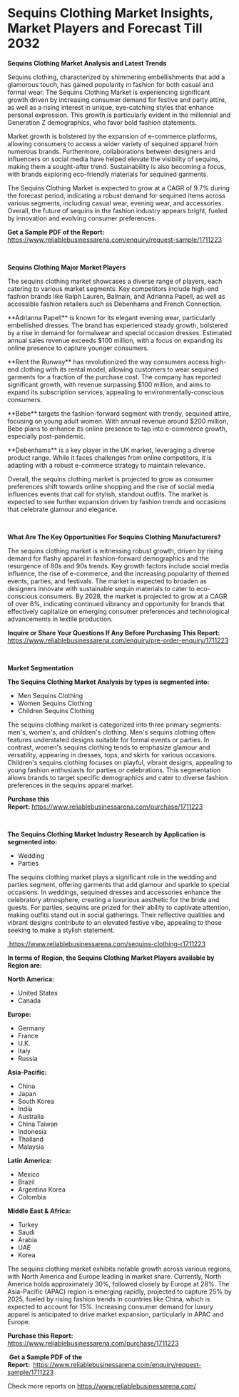 <p><h1>Sequins Clothing Market Insights, Market Players and Forecast Till 2032</h1></p><p><strong>Sequins Clothing Market Analysis and Latest Trends</strong></p>
<p><p>Sequins clothing, characterized by shimmering embellishments that add a glamorous touch, has gained popularity in fashion for both casual and formal wear. The Sequins Clothing Market is experiencing significant growth driven by increasing consumer demand for festive and party attire, as well as a rising interest in unique, eye-catching styles that enhance personal expression. This growth is particularly evident in the millennial and Generation Z demographics, who favor bold fashion statements.</p><p>Market growth is bolstered by the expansion of e-commerce platforms, allowing consumers to access a wider variety of sequined apparel from numerous brands. Furthermore, collaborations between designers and influencers on social media have helped elevate the visibility of sequins, making them a sought-after trend. Sustainability is also becoming a focus, with brands exploring eco-friendly materials for sequined garments.</p><p>The Sequins Clothing Market is expected to grow at a CAGR of 9.7% during the forecast period, indicating a robust demand for sequined items across various segments, including casual wear, evening wear, and accessories. Overall, the future of sequins in the fashion industry appears bright, fueled by innovation and evolving consumer preferences.</p></p>
<p><strong>Get a Sample PDF of the Report:&nbsp;</strong> <a href="https://www.reliablebusinessarena.com/enquiry/request-sample/1711223?utm_campaign=2527&utm_medium=2&utm_source=Github&utm_content=ia&utm_term=27032025&utm_id=sequins-clothing">https://www.reliablebusinessarena.com/enquiry/request-sample/1711223</a></p>
<p>&nbsp;</p>
<p><strong>Sequins Clothing Major Market Players</strong></p>
<p><p>The sequins clothing market showcases a diverse range of players, each catering to various market segments. Key competitors include high-end fashion brands like Ralph Lauren, Balmain, and Adrianna Papell, as well as accessible fashion retailers such as Debenhams and French Connection.</p><p>**Adrianna Papell** is known for its elegant evening wear, particularly embellished dresses. The brand has experienced steady growth, bolstered by a rise in demand for formalwear and special occasion dresses. Estimated annual sales revenue exceeds $100 million, with a focus on expanding its online presence to capture younger consumers.</p><p>**Rent the Runway** has revolutionized the way consumers access high-end clothing with its rental model, allowing customers to wear sequined garments for a fraction of the purchase cost. The company has reported significant growth, with revenue surpassing $100 million, and aims to expand its subscription services, appealing to environmentally-conscious consumers.</p><p>**Bebe** targets the fashion-forward segment with trendy, sequined attire, focusing on young adult women. With annual revenue around $200 million, Bebe plans to enhance its online presence to tap into e-commerce growth, especially post-pandemic.</p><p>**Debenhams** is a key player in the UK market, leveraging a diverse product range. While it faces challenges from online competitors, it is adapting with a robust e-commerce strategy to maintain relevance. </p><p>Overall, the sequins clothing market is projected to grow as consumer preferences shift towards online shopping and the rise of social media influences events that call for stylish, standout outfits. The market is expected to see further expansion driven by fashion trends and occasions that celebrate glamour and elegance.</p></p>
<p>&nbsp;</p>
<p><strong>What Are The Key Opportunities For Sequins Clothing Manufacturers?</strong></p>
<p><p>The sequins clothing market is witnessing robust growth, driven by rising demand for flashy apparel in fashion-forward demographics and the resurgence of 80s and 90s trends. Key growth factors include social media influence, the rise of e-commerce, and the increasing popularity of themed events, parties, and festivals. The market is expected to broaden as designers innovate with sustainable sequin materials to cater to eco-conscious consumers. By 2028, the market is projected to grow at a CAGR of over 6%, indicating continued vibrancy and opportunity for brands that effectively capitalize on emerging consumer preferences and technological advancements in textile production.</p></p>
<p><strong>Inquire or Share Your Questions If Any Before Purchasing This Report:</strong> <a href="https://www.reliablebusinessarena.com/enquiry/pre-order-enquiry/1711223?utm_campaign=2527&utm_medium=2&utm_source=Github&utm_content=ia&utm_term=27032025&utm_id=sequins-clothing">https://www.reliablebusinessarena.com/enquiry/pre-order-enquiry/1711223</a></p>
<p>&nbsp;</p>
<p><strong>Market Segmentation</strong></p>
<p><strong>The Sequins Clothing Market Analysis by types is segmented into:</strong></p>
<p><ul><li>Men Sequins Clothing</li><li>Women Sequins Clothing</li><li>Children Sequins Clothing</li></ul></p>
<p><p>The sequins clothing market is categorized into three primary segments: men's, women's, and children's clothing. Men's sequins clothing often features understated designs suitable for formal events or parties. In contrast, women's sequins clothing tends to emphasize glamour and versatility, appearing in dresses, tops, and skirts for various occasions. Children's sequins clothing focuses on playful, vibrant designs, appealing to young fashion enthusiasts for parties or celebrations. This segmentation allows brands to target specific demographics and cater to diverse fashion preferences in the sequins apparel market.</p></p>
<p><strong>Purchase this Report:&nbsp;</strong><a href="https://www.reliablebusinessarena.com/purchase/1711223?utm_campaign=2527&utm_medium=2&utm_source=Github&utm_content=ia&utm_term=27032025&utm_id=sequins-clothing">https://www.reliablebusinessarena.com/purchase/1711223</a></p>
<p>&nbsp;</p>
<p><strong>The Sequins Clothing Market Industry Research by Application is segmented into:</strong></p>
<p><ul><li>Wedding</li><li>Parties</li></ul></p>
<p><p>The sequins clothing market plays a significant role in the wedding and parties segment, offering garments that add glamour and sparkle to special occasions. In weddings, sequined dresses and accessories enhance the celebratory atmosphere, creating a luxurious aesthetic for the bride and guests. For parties, sequins are prized for their ability to captivate attention, making outfits stand out in social gatherings. Their reflective qualities and vibrant designs contribute to an elevated festive vibe, appealing to those seeking to make a stylish statement.</p></p>
<p><a href="https://www.reliablebusinessarena.com/sequins-clothing-r1711223?utm_campaign=2527&utm_medium=2&utm_source=Github&utm_content=ia&utm_term=27032025&utm_id=sequins-clothing">&nbsp;https://www.reliablebusinessarena.com/sequins-clothing-r1711223</a></p>
<p><strong>In terms of Region, the Sequins Clothing Market Players available by Region are:</strong></p>
<p>
    <p> <strong> North America: </strong>
        <ul>
            <li>United States</li>
            <li>Canada</li>
        </ul>
        </p> 
    <p> <strong> Europe: </strong>
        <ul>
            <li>Germany</li>
            <li>France</li>
            <li>U.K.</li>
            <li>Italy</li>
            <li>Russia</li>
        </ul>
        </p> 
    <p> <strong> Asia-Pacific: </strong>
        <ul>
            <li>China</li>
            <li>Japan</li>
            <li>South Korea</li>
            <li>India</li>
            <li>Australia</li>
            <li>China Taiwan</li>
            <li>Indonesia</li>
            <li>Thailand</li>
            <li>Malaysia</li>
        </ul>
        </p> 
    <p> <strong> Latin America: </strong>
        <ul>
            <li>Mexico</li>
            <li>Brazil</li>
            <li>Argentina Korea</li>
            <li>Colombia</li>
        </ul>
        </p> 
    <p> <strong> Middle East & Africa: </strong>
        <ul>
            <li>Turkey</li>
            <li>Saudi</li>
            <li>Arabia</li>
            <li>UAE</li>
            <li>Korea</li>
        </ul>
    </p>
    </p>
<p><p>The sequins clothing market exhibits notable growth across various regions, with North America and Europe leading in market share. Currently, North America holds approximately 30%, followed closely by Europe at 28%. The Asia-Pacific (APAC) region is emerging rapidly, projected to capture 25% by 2025, fueled by rising fashion trends in countries like China, which is expected to account for 15%. Increasing consumer demand for luxury apparel is anticipated to drive market expansion, particularly in APAC and Europe.</p></p>
<p><strong>Purchase this Report: </strong><a href="https://www.reliablebusinessarena.com/purchase/1711223?utm_campaign=2527&utm_medium=2&utm_source=Github&utm_content=ia&utm_term=27032025&utm_id=sequins-clothing">https://www.reliablebusinessarena.com/purchase/1711223</a></p>
<p>&nbsp;<strong>Get a Sample PDF of the Report:&nbsp;&nbsp;</strong><a href="https://www.reliablebusinessarena.com/enquiry/request-sample/1711223?utm_campaign=2527&utm_medium=2&utm_source=Github&utm_content=ia&utm_term=27032025&utm_id=sequins-clothing">https://www.reliablebusinessarena.com/enquiry/request-sample/1711223</a></p>
<p><strong></strong></p>
<p>Check more reports on <a href="https://www.reliablebusinessarena.com/?utm_campaign=2527&utm_medium=2&utm_source=Github&utm_content=ia&utm_term=27032025&utm_id=sequins-clothing">https://www.reliablebusinessarena.com/</a></p>